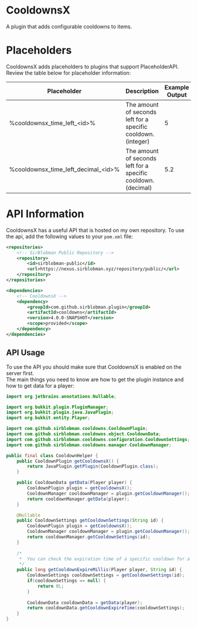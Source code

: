 # CooldownsX
A plugin that adds configurable cooldowns to items.

# Placeholders
CooldownsX adds placeholders to plugins that support PlaceholderAPI.
Review the table below for placeholder information:

| Placeholder                               | Description                                                   | Example Output |
|-------------------------------------------|---------------------------------------------------------------|----------------|
| %cooldownsx_time_left_&lt;id&gt;%         | The amount of seconds left for a specific cooldown. (integer) | 5              |
| %cooldownsx_time_left_decimal_&lt;id&gt;% | The amount of seconds left for a specific cooldown. (decimal) | 5.2            |

# API Information
CooldownsX has a useful API that is hosted on my own repository.
To use the api, add the following values to your `pom.xml` file:
```xml
<repositories>
    <!-- SirBlobman Public Repository -->
    <repository>
        <id>sirblobman-public</id>
        <url>https://nexus.sirblobman.xyz/repository/public/</url>
    </repository>
</repositories>
```

```xml
<dependencies>
    <!-- CooldownsX -->
    <dependency>
        <groupId>com.github.sirblobman.plugin</groupId>
        <artifactId>cooldowns</artifactId>
        <version>4.0.0-SNAPSHOT</version>
        <scope>provided</scope>
    </dependency>
</dependencies>
```

## API Usage
To use the API you should make sure that CooldownsX is enabled on the server first.  
The main things you need to know are how to get the plugin instance and how to get data for a player:

```java
import org.jetbrains.annotations.Nullable;

import org.bukkit.plugin.PluginManager;
import org.bukkit.plugin.java.JavaPlugin;
import org.bukkit.entity.Player;

import com.github.sirblobman.cooldowns.CooldownPlugin;
import com.github.sirblobman.cooldowns.object.CooldownData;
import com.github.sirblobman.cooldowns.configuration.CooldownSettings;
import com.github.sirblobman.cooldowns.manager.CooldownManager;

public final class CooldownHelper {
    public CooldownPlugin getCooldownsX() {
        return JavaPlugin.getPlugin(CooldownPlugin.class);
    }

    public CooldownData getData(Player player) {
        CooldownPlugin plugin = getCooldownsX();
        CooldownManager cooldownManager = plugin.getCooldownManager();
        return cooldownManager.getData(player);
    }

    @Nullable
    public CooldownSettings getCooldownSettings(String id) {
        CooldownPlugin plugin = getCooldownsX();
        CooldownManager cooldownManager = plugin.getCooldownManager();
        return cooldownManager.getCooldownSettings(id);
    }
    
    /*
     *  You can check the expiration time of a specific cooldown for a player:
     */
    public long getCooldownExpireMillis(Player player, String id) {
        CooldownSettings cooldownSettings = getCooldownSettings(id);
        if(cooldownSettings == null) {
            return 0L;
        }
        
        CooldownData cooldownData = getData(player);
        return cooldownData.getCooldownExpireTime(cooldownSettings);
    }
}
```
